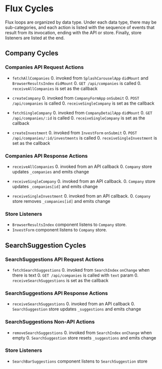 # Flux Cycles

Flux loops are organized by data type. Under each data type, there may
be sub-categories, and each action is listed with the sequence of events
that result from its invocation, ending with the API or store. Finally,
store listeners are listed at the end.

## Company Cycles

### Companies API Request Actions

* `fetchAllCompanies`
  0. invoked from `SplashCarouselApp` `didMount` and `BrowserResultsIndex` `didMount`
  0. `GET /api/companies` is called
  0. `receiveAllCompanies` is set as the callback

* `createCompany`
  0. invoked from `CompanyFormApp` `onSubmit`
  0. `POST /api/companies` is called
  0. `receiveSingleCompany` is set as the callback

* `fetchSingleCompany`
  0. invoked from `CompanyDetailApp` `didMount`
  0. `GET /api/companies/:id` is called
  0. `receiveSingleCompany` is set as the callback

* `createInvestment`
  0. invoked from `InvestForm` `onSubmit`
  0. `POST /api/companies/:id/investments` is called
  0. `receiveSingleInvestment` is set as the callback

### Companies API Response Actions

* `receiveAllCompanies`
  0. invoked from an API callback
  0. `Company` store updates `_companies` and emits change

* `receiveSingleCompany`
  0. invoked from an API callback.
  0. `Company` store updates `_companies[id]` and emits change

* `receiveSingleInvestment`
  0. invoked from an API callback.
  0. `Company` store removes `_companies[id]` and emits change

### Store Listeners

* `BrowserResultsIndex` component listens to `Company` store.
* `InvestForm` component listens to `Company` store.

## SearchSuggestion Cycles

### SearchSuggestions API Request Actions

* `fetchSearchSuggestions`
  0. invoked from `SearchIndex` `onChange` when there is text
  0. `GET /api/companies` is called with `text` param
  0. `receiveSearchSuggestions` is set as the callback

### SearchSuggestions API Response Actions

* `receiveSearchSuggestions`
  0. invoked from an API callback
  0. `SearchSuggestion` store updates `_suggestions` and emits change

### SearchSuggestions Non-API Actions

* `removeSearchSuggestions`
  0. invoked from `SearchIndex` `onChange` when empty
  0. `SearchSuggestion` store resets `_suggestions` and emits change

### Store Listeners

* `SearchBarSuggestions` component listens to `SearchSuggestion` store
